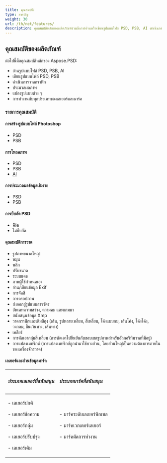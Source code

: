 ```yaml
---
title: คุณสมบัติ
type: สารบัญ
weight: 30
url: /th/net/features/
description: คุณสมบัติหลักของผลิตภัณฑ์รวมถึงการอ่านหรือเขียนรูปแบบไฟล์ PSD, PSB, AI ดำเนินการวาดกราฟิก, ประมวลผลภาพ และทำงานกับเลเยอร์และมาร์ค
---
```


## **คุณสมบัติของผลิตภัณฑ์**
ต่อไปนี้คือคุณสมบัติหลักของ Aspose.PSD:

- อ่านรูปแบบไฟล์ PSD, PSB, AI
- เขียนรูปแบบไฟล์ PSD, PSB
- ดำเนินการวาดกราฟิก
- ประมวลผลภาพ
- แปลงรูปแบบต่าง ๆ
- การทำงานกับทุกประเภทของเลเยอร์และมาร์ค
### **รายการคุณสมบัติ**
#### **การสร้างรูปแบบไฟล์ Photoshop**
- PSD
- PSB
#### **การโหลดภาพ**
- PSD
- PSB
- [AI](/psd/th/net/ai-adobe-illustrator-format/)
#### **การประมวลผลข้อมูลเชิงราย**
- PSD
- PSB
#### **การบีบอัด PSD**
- Rle
- ไม่บีบอัด
#### **คุณสมบัติการวาด**
- รูปภาพขนาดใหญ่
- หมุน
- พลิก
- ปรับขนาด
- ระบบแคช
- ภาพผู้ใช้กำหนดเอง
- อ่าน/เขียนข้อมูล Exif
- การจัดสี
- การครอปภาพ
- ส่งออกสู่รูปแบบสารวัตร
- อัพเดทความสว่าง, ความคม และแกมมา
- สนับสนุนข้อมูล Xmp
- วาดกราฟิกและเติมสีถุง (เส้น, รูปหลายเหลี่ยม, สี่เหลี่ยม, โค้งแบบกบ, เส้นโค้ง, โค้งโค้ง, วงกลม, ชิ้นเว้นทาง, เส้นทาง)
- เคลียร์
- การตัดเอากลุ่มสี่เหลี่ยม (การตัดเอาไปยืนยันกับขอบเขตรูปภาพสำหรับอัลกอริทึมวาดที่มีอยู่)
- การแปลงเมทริกซ์ (การแปลงเมทริกซ์ถูกนำมาใช้บางส่วน, โดยส่วนใหญ่เป็นความต้องการภายในของเครื่องจักรวาด)
#### **เลเยอร์และส่วนข้อมูลมาร์ค**

|<h5>**ประเภทเลเยอร์ที่สนับสนุน**</h5>|<h5>**ประเภทมาร์คที่สนับสนุน**</h5>|
| :- | :- |
|<p>- เลเยอร์ปกติ</p><p>- เลเยอร์ข้อความ</p><p>- เลเยอร์กลุ่ม</p><p>- เลเยอร์ปรับปรุง</p><p>- เลเยอร์เติม</p>|<p>- มาร์คระดับเลเยอร์พิกเซล</p><p>- มาร์คเวกเตอร์เลเยอร์</p><p>- มาร์คตัดการทำงาน</p>|
